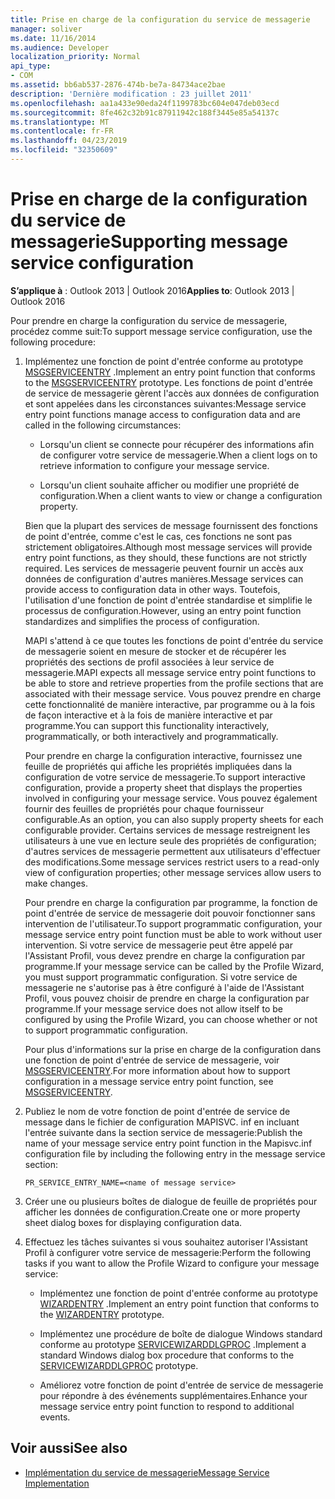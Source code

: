 ```yaml
---
title: Prise en charge de la configuration du service de messagerie
manager: soliver
ms.date: 11/16/2014
ms.audience: Developer
localization_priority: Normal
api_type:
- COM
ms.assetid: bb6ab537-2876-474b-be7a-84734ace2bae
description: 'Dernière modification : 23 juillet 2011'
ms.openlocfilehash: aa1a433e90eda24f1199783bc604e047deb03ecd
ms.sourcegitcommit: 8fe462c32b91c87911942c188f3445e85a54137c
ms.translationtype: MT
ms.contentlocale: fr-FR
ms.lasthandoff: 04/23/2019
ms.locfileid: "32350609"
---
```

# <a name="supporting-message-service-configuration"></a><span data-ttu-id="ffb1a-103">Prise en charge de la configuration du service de messagerie</span><span class="sxs-lookup"><span data-stu-id="ffb1a-103">Supporting message service configuration</span></span>
  
<span data-ttu-id="ffb1a-104">**S’applique à** : Outlook 2013 | Outlook 2016</span><span class="sxs-lookup"><span data-stu-id="ffb1a-104">**Applies to**: Outlook 2013 | Outlook 2016</span></span> 
  
<span data-ttu-id="ffb1a-105">Pour prendre en charge la configuration du service de messagerie, procédez comme suit:</span><span class="sxs-lookup"><span data-stu-id="ffb1a-105">To support message service configuration, use the following procedure:</span></span>
  
1. <span data-ttu-id="ffb1a-106">Implémentez une fonction de point d'entrée conforme au prototype [MSGSERVICEENTRY](msgserviceentry.md) .</span><span class="sxs-lookup"><span data-stu-id="ffb1a-106">Implement an entry point function that conforms to the [MSGSERVICEENTRY](msgserviceentry.md) prototype.</span></span> <span data-ttu-id="ffb1a-107">Les fonctions de point d'entrée de service de messagerie gèrent l'accès aux données de configuration et sont appelées dans les circonstances suivantes:</span><span class="sxs-lookup"><span data-stu-id="ffb1a-107">Message service entry point functions manage access to configuration data and are called in the following circumstances:</span></span> 
    
   - <span data-ttu-id="ffb1a-108">Lorsqu'un client se connecte pour récupérer des informations afin de configurer votre service de messagerie.</span><span class="sxs-lookup"><span data-stu-id="ffb1a-108">When a client logs on to retrieve information to configure your message service.</span></span>
    
   - <span data-ttu-id="ffb1a-109">Lorsqu'un client souhaite afficher ou modifier une propriété de configuration.</span><span class="sxs-lookup"><span data-stu-id="ffb1a-109">When a client wants to view or change a configuration property.</span></span> 
    
   <span data-ttu-id="ffb1a-110">Bien que la plupart des services de message fournissent des fonctions de point d'entrée, comme c'est le cas, ces fonctions ne sont pas strictement obligatoires.</span><span class="sxs-lookup"><span data-stu-id="ffb1a-110">Although most message services will provide entry point functions, as they should, these functions are not strictly required.</span></span> <span data-ttu-id="ffb1a-111">Les services de messagerie peuvent fournir un accès aux données de configuration d'autres manières.</span><span class="sxs-lookup"><span data-stu-id="ffb1a-111">Message services can provide access to configuration data in other ways.</span></span> <span data-ttu-id="ffb1a-112">Toutefois, l'utilisation d'une fonction de point d'entrée standardise et simplifie le processus de configuration.</span><span class="sxs-lookup"><span data-stu-id="ffb1a-112">However, using an entry point function standardizes and simplifies the process of configuration.</span></span>
    
   <span data-ttu-id="ffb1a-113">MAPI s'attend à ce que toutes les fonctions de point d'entrée du service de messagerie soient en mesure de stocker et de récupérer les propriétés des sections de profil associées à leur service de messagerie.</span><span class="sxs-lookup"><span data-stu-id="ffb1a-113">MAPI expects all message service entry point functions to be able to store and retrieve properties from the profile sections that are associated with their message service.</span></span> <span data-ttu-id="ffb1a-114">Vous pouvez prendre en charge cette fonctionnalité de manière interactive, par programme ou à la fois de façon interactive et à la fois de manière interactive et par programme.</span><span class="sxs-lookup"><span data-stu-id="ffb1a-114">You can support this functionality interactively, programmatically, or both interactively and programmatically.</span></span>
    
   <span data-ttu-id="ffb1a-115">Pour prendre en charge la configuration interactive, fournissez une feuille de propriétés qui affiche les propriétés impliquées dans la configuration de votre service de messagerie.</span><span class="sxs-lookup"><span data-stu-id="ffb1a-115">To support interactive configuration, provide a property sheet that displays the properties involved in configuring your message service.</span></span> <span data-ttu-id="ffb1a-116">Vous pouvez également fournir des feuilles de propriétés pour chaque fournisseur configurable.</span><span class="sxs-lookup"><span data-stu-id="ffb1a-116">As an option, you can also supply property sheets for each configurable provider.</span></span> <span data-ttu-id="ffb1a-117">Certains services de message restreignent les utilisateurs à une vue en lecture seule des propriétés de configuration; d'autres services de messagerie permettent aux utilisateurs d'effectuer des modifications.</span><span class="sxs-lookup"><span data-stu-id="ffb1a-117">Some message services restrict users to a read-only view of configuration properties; other message services allow users to make changes.</span></span>
    
   <span data-ttu-id="ffb1a-118">Pour prendre en charge la configuration par programme, la fonction de point d'entrée de service de messagerie doit pouvoir fonctionner sans intervention de l'utilisateur.</span><span class="sxs-lookup"><span data-stu-id="ffb1a-118">To support programmatic configuration, your message service entry point function must be able to work without user intervention.</span></span> <span data-ttu-id="ffb1a-119">Si votre service de messagerie peut être appelé par l'Assistant Profil, vous devez prendre en charge la configuration par programme.</span><span class="sxs-lookup"><span data-stu-id="ffb1a-119">If your message service can be called by the Profile Wizard, you must support programmatic configuration.</span></span> <span data-ttu-id="ffb1a-120">Si votre service de messagerie ne s'autorise pas à être configuré à l'aide de l'Assistant Profil, vous pouvez choisir de prendre en charge la configuration par programme.</span><span class="sxs-lookup"><span data-stu-id="ffb1a-120">If your message service does not allow itself to be configured by using the Profile Wizard, you can choose whether or not to support programmatic configuration.</span></span>
    
   <span data-ttu-id="ffb1a-121">Pour plus d'informations sur la prise en charge de la configuration dans une fonction de point d'entrée de service de messagerie, voir [MSGSERVICEENTRY](msgserviceentry.md).</span><span class="sxs-lookup"><span data-stu-id="ffb1a-121">For more information about how to support configuration in a message service entry point function, see [MSGSERVICEENTRY](msgserviceentry.md).</span></span>
    
2. <span data-ttu-id="ffb1a-122">Publiez le nom de votre fonction de point d'entrée de service de message dans le fichier de configuration MAPISVC. inf en incluant l'entrée suivante dans la section service de messagerie:</span><span class="sxs-lookup"><span data-stu-id="ffb1a-122">Publish the name of your message service entry point function in the Mapisvc.inf configuration file by including the following entry in the message service section:</span></span>
    
   `PR_SERVICE_ENTRY_NAME=<name of message service>`
    
3. <span data-ttu-id="ffb1a-123">Créer une ou plusieurs boîtes de dialogue de feuille de propriétés pour afficher les données de configuration.</span><span class="sxs-lookup"><span data-stu-id="ffb1a-123">Create one or more property sheet dialog boxes for displaying configuration data.</span></span>
    
4. <span data-ttu-id="ffb1a-124">Effectuez les tâches suivantes si vous souhaitez autoriser l'Assistant Profil à configurer votre service de messagerie:</span><span class="sxs-lookup"><span data-stu-id="ffb1a-124">Perform the following tasks if you want to allow the Profile Wizard to configure your message service:</span></span>
    
   - <span data-ttu-id="ffb1a-125">Implémentez une fonction de point d'entrée conforme au prototype [WIZARDENTRY](wizardentry.md) .</span><span class="sxs-lookup"><span data-stu-id="ffb1a-125">Implement an entry point function that conforms to the [WIZARDENTRY](wizardentry.md) prototype.</span></span> 
    
   - <span data-ttu-id="ffb1a-126">Implémentez une procédure de boîte de dialogue Windows standard conforme au prototype [SERVICEWIZARDDLGPROC](servicewizarddlgproc.md) .</span><span class="sxs-lookup"><span data-stu-id="ffb1a-126">Implement a standard Windows dialog box procedure that conforms to the [SERVICEWIZARDDLGPROC](servicewizarddlgproc.md) prototype.</span></span> 
    
   - <span data-ttu-id="ffb1a-127">Améliorez votre fonction de point d'entrée de service de messagerie pour répondre à des événements supplémentaires.</span><span class="sxs-lookup"><span data-stu-id="ffb1a-127">Enhance your message service entry point function to respond to additional events.</span></span>
    
## <a name="see-also"></a><span data-ttu-id="ffb1a-128">Voir aussi</span><span class="sxs-lookup"><span data-stu-id="ffb1a-128">See also</span></span>

- [<span data-ttu-id="ffb1a-129">Implémentation du service de messagerie</span><span class="sxs-lookup"><span data-stu-id="ffb1a-129">Message Service Implementation</span></span>](message-service-implementation.md)

